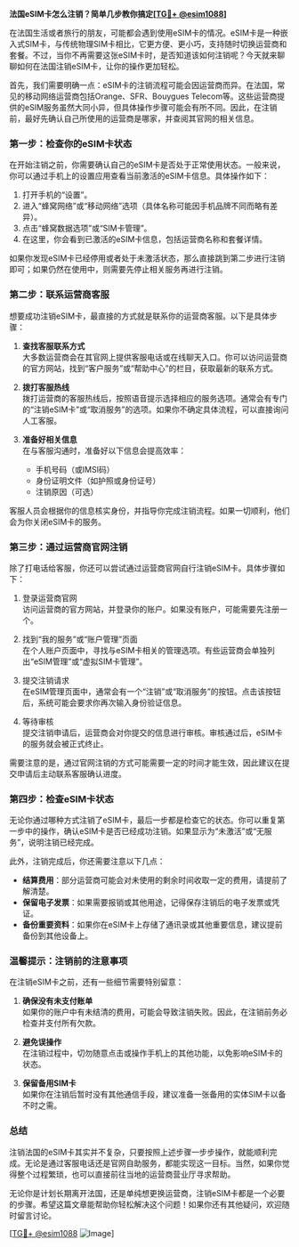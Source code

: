 **法国eSIM卡怎么注销？简单几步教你搞定[[TG💪+ @esim1088](https://t.me/s/esim1088)]**

在法国生活或者旅行的朋友，可能都会遇到使用eSIM卡的情况。eSIM卡是一种嵌入式SIM卡，与传统物理SIM卡相比，它更方便、更小巧，支持随时切换运营商和套餐。不过，当你不再需要这张eSIM卡时，是否知道该如何注销呢？今天就来聊聊如何在法国注销eSIM卡，让你的操作更加轻松。

首先，我们需要明确一点：eSIM卡的注销流程可能会因运营商而异。在法国，常见的移动网络运营商包括Orange、SFR、Bouygues Telecom等。这些运营商提供的eSIM服务虽然大同小异，但具体操作步骤可能会有所不同。因此，在注销前，最好先确认自己所使用的运营商是哪家，并查阅其官网的相关信息。

### **第一步：检查你的eSIM卡状态**

在开始注销之前，你需要确认自己的eSIM卡是否处于正常使用状态。一般来说，你可以通过手机上的设置应用查看当前激活的eSIM卡信息。具体操作如下：

1. 打开手机的“设置”。
2. 进入“蜂窝网络”或“移动网络”选项（具体名称可能因手机品牌不同而略有差异）。
3. 点击“蜂窝数据选项”或“SIM卡管理”。
4. 在这里，你会看到已激活的eSIM卡信息，包括运营商名称和套餐详情。

如果你发现eSIM卡已经停用或者处于未激活状态，那么直接跳到第二步进行注销即可；如果仍然在使用中，则需要先停止相关服务再进行注销。

### **第二步：联系运营商客服**

想要成功注销eSIM卡，最直接的方式就是联系你的运营商客服。以下是具体步骤：

1. **查找客服联系方式**  
   大多数运营商会在其官网上提供客服电话或在线聊天入口。你可以访问运营商的官方网站，找到“客户服务”或“帮助中心”的栏目，获取最新的联系方式。

2. **拨打客服热线**  
   拨打运营商的客服热线后，按照语音提示选择相应的服务选项。通常会有专门的“注销eSIM卡”或“取消服务”的选项。如果你不确定具体流程，可以直接询问人工客服。

3. **准备好相关信息**  
   在与客服沟通时，准备好以下信息会提高效率：
   - 手机号码（或IMSI码）
   - 身份证明文件（如护照或身份证号）
   - 注销原因（可选）

客服人员会根据你的信息核实身份，并指导你完成注销流程。如果一切顺利，他们会为你关闭eSIM卡的服务。

### **第三步：通过运营商官网注销**

除了打电话给客服，你还可以尝试通过运营商官网自行注销eSIM卡。具体步骤如下：

1. 登录运营商官网  
   访问运营商的官方网站，并登录你的账户。如果没有账户，可能需要先注册一个。

2. 找到“我的服务”或“账户管理”页面  
   在个人账户页面中，寻找与eSIM卡相关的管理选项。有些运营商会单独列出“eSIM管理”或“虚拟SIM卡管理”。

3. 提交注销请求  
   在eSIM管理页面中，通常会有一个“注销”或“取消服务”的按钮。点击该按钮后，系统可能会要求你再次输入身份验证信息。

4. 等待审核  
   提交注销申请后，运营商会对你提交的信息进行审核。审核通过后，eSIM卡的服务就会被正式终止。

需要注意的是，通过官网注销的方式可能需要一定的时间才能生效，因此建议在提交申请后主动联系客服确认进度。

### **第四步：检查eSIM卡状态**

无论你通过哪种方式注销了eSIM卡，最后一步都是检查它的状态。你可以重复第一步中的操作，确认eSIM卡是否已经成功注销。如果显示为“未激活”或“无服务”，说明注销已经完成。

此外，注销完成后，你还需要注意以下几点：

- **结算费用**：部分运营商可能会对未使用的剩余时间收取一定的费用，请提前了解清楚。
- **保留电子发票**：如果需要报销或其他用途，记得保存注销后的电子发票或凭证。
- **备份重要资料**：如果你在eSIM卡上存储了通讯录或其他重要信息，建议提前备份到其他设备上。

### **温馨提示：注销前的注意事项**

在注销eSIM卡之前，还有一些细节需要特别留意：

1. **确保没有未支付账单**  
   如果你的账户中有未结清的费用，可能会导致注销失败。因此，在注销前务必检查并支付所有欠款。

2. **避免误操作**  
   在注销过程中，切勿随意点击或操作手机上的其他功能，以免影响eSIM卡的状态。

3. **保留备用SIM卡**  
   如果你在注销后暂时没有其他通信手段，建议准备一张备用的实体SIM卡以备不时之需。

### **总结**

注销法国的eSIM卡其实并不复杂，只要按照上述步骤一步步操作，就能顺利完成。无论是通过客服电话还是官网自助服务，都能实现这一目标。当然，如果你觉得整个过程繁琐，也可以直接前往当地的运营商营业厅寻求帮助。

无论你是计划长期离开法国，还是单纯想更换运营商，注销eSIM卡都是一个必要的步骤。希望这篇文章能帮助你轻松解决这个问题！如果你还有其他疑问，欢迎随时留言讨论。

[[TG💪+ @esim1088](https://t.me/s/esim1088) ![Image](https://i.postimg.cc/4NQfJmqS/Snipaste-2025-05-13-00-14-12.png)]